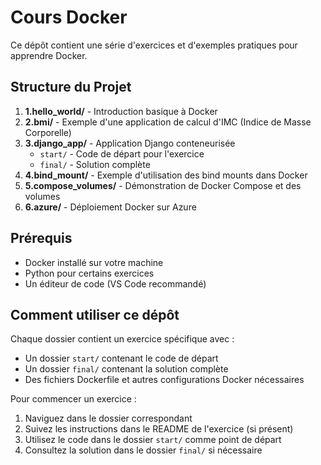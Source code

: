 # Cours Docker

Ce dépôt contient une série d'exercices et d'exemples pratiques pour apprendre Docker.

## Structure du Projet

1. **1.hello_world/** - Introduction basique à Docker
2. **2.bmi/** - Exemple d'une application de calcul d'IMC (Indice de Masse Corporelle)
3. **3.django_app/** - Application Django conteneurisée
   - `start/` - Code de départ pour l'exercice
   - `final/` - Solution complète
4. **4.bind_mount/** - Exemple d'utilisation des bind mounts dans Docker
5. **5.compose_volumes/** - Démonstration de Docker Compose et des volumes
6. **6.azure/** - Déploiement Docker sur Azure

## Prérequis

- Docker installé sur votre machine
- Python pour certains exercices
- Un éditeur de code (VS Code recommandé)

## Comment utiliser ce dépôt

Chaque dossier contient un exercice spécifique avec :
- Un dossier `start/` contenant le code de départ
- Un dossier `final/` contenant la solution complète
- Des fichiers Dockerfile et autres configurations Docker nécessaires

Pour commencer un exercice :
1. Naviguez dans le dossier correspondant
2. Suivez les instructions dans le README de l'exercice (si présent)
3. Utilisez le code dans le dossier `start/` comme point de départ
4. Consultez la solution dans le dossier `final/` si nécessaire 